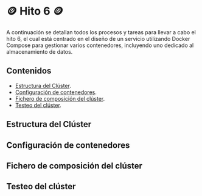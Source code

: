 # :coin: Hito 6 :coin:

A continuación se detallan todos los procesos y tareas para llevar a cabo el hito 6, el cual está centrado en el diseño de un servicio utilizando Docker Compose para gestionar varios contenedores, incluyendo uno dedicado al almacenamiento de datos.

## Contenidos

- [Estructura del Clúster](#EC).
- [Configuración de contenedores](#CC).
- [Fichero de composición del clúster](#FCC).
- [Testeo del clúster](#test).


<a name="EC"></a>
## Estructura del Clúster



<a name="CC"></a>
## Configuración de contenedores



<a name="FCC"></a>
## Fichero de composición del clúster



<a name="test"></a>
## Testeo del clúster

